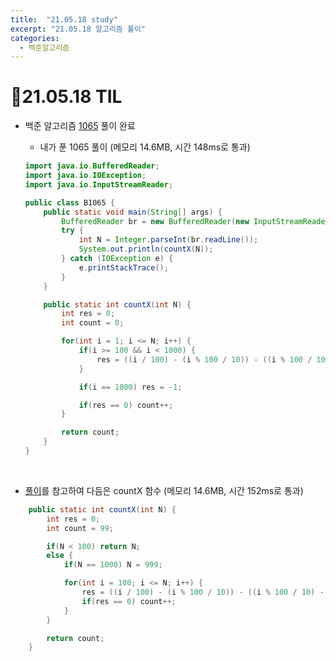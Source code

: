 ```yaml
---
title:  "21.05.18 study"
excerpt: "21.05.18 알고리즘 풀이"
categories:
  - 백준알고리즘
---
```


# 📝21.05.18 TIL
+ 백준 알고리즘 [1065](https://www.acmicpc.net/problem/1065) 풀이 완료

  + 내가 푼 1065 풀이 (메모리 14.6MB, 시간 148ms로 통과)<br />

  ```java
  import java.io.BufferedReader;
  import java.io.IOException;
  import java.io.InputStreamReader;

  public class B1065 {
      public static void main(String[] args) {
          BufferedReader br = new BufferedReader(new InputStreamReader(System.in));
          try {
              int N = Integer.parseInt(br.readLine());
              System.out.println(countX(N));
          } catch (IOException e) {
              e.printStackTrace();
          }
      }

      public static int countX(int N) {
          int res = 0;
          int count = 0;

          for(int i = 1; i <= N; i++) {
              if(i >= 100 && i < 1000) {
                  res = ((i / 100) - (i % 100 / 10)) - ((i % 100 / 10) - (i % 10));
              }

              if(i == 1000) res = -1;

              if(res == 0) count++;
          }

          return count;
      }
  }
  ```
<br />

+ [풀이](https://st-lab.tistory.com/54)를 참고하여 다듬은 countX 함수 (메모리 14.6MB, 시간 152ms로 통과)<br />

```java
    public static int countX(int N) {
        int res = 0;
        int count = 99;

        if(N < 100) return N;
        else {
            if(N == 1000) N = 999;

            for(int i = 100; i <= N; i++) {
                res = ((i / 100) - (i % 100 / 10)) - ((i % 100 / 10) - (i % 10));
                if(res == 0) count++;
            }
        }

        return count;
    }
```
<br />
